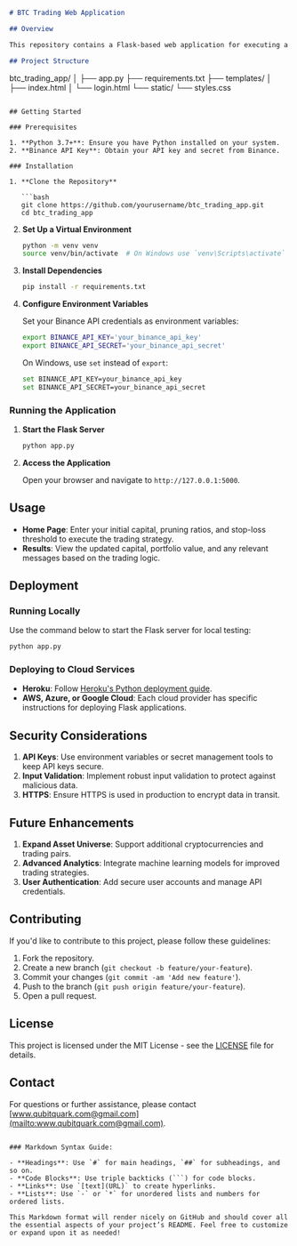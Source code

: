 
```markdown
# BTC Trading Web Application

## Overview

This repository contains a Flask-based web application for executing a BTC trading strategy. Users can interact with the app through a web interface, while the backend handles the trading logic using Binance's API.

## Project Structure

```
btc_trading_app/
│
├── app.py
├── requirements.txt
├── templates/
│   ├── index.html
│   └── login.html
└── static/
    └── styles.css
```

## Getting Started

### Prerequisites

1. **Python 3.7+**: Ensure you have Python installed on your system.
2. **Binance API Key**: Obtain your API key and secret from Binance.

### Installation

1. **Clone the Repository**

   ```bash
   git clone https://github.com/yourusername/btc_trading_app.git
   cd btc_trading_app
   ```

2. **Set Up a Virtual Environment**

   ```bash
   python -m venv venv
   source venv/bin/activate  # On Windows use `venv\Scripts\activate`
   ```

3. **Install Dependencies**

   ```bash
   pip install -r requirements.txt
   ```

4. **Configure Environment Variables**

   Set your Binance API credentials as environment variables:

   ```bash
   export BINANCE_API_KEY='your_binance_api_key'
   export BINANCE_API_SECRET='your_binance_api_secret'
   ```

   On Windows, use `set` instead of `export`:

   ```bash
   set BINANCE_API_KEY=your_binance_api_key
   set BINANCE_API_SECRET=your_binance_api_secret
   ```

### Running the Application

1. **Start the Flask Server**

   ```bash
   python app.py
   ```

2. **Access the Application**

   Open your browser and navigate to `http://127.0.0.1:5000`.

## Usage

- **Home Page**: Enter your initial capital, pruning ratios, and stop-loss threshold to execute the trading strategy.
- **Results**: View the updated capital, portfolio value, and any relevant messages based on the trading logic.

## Deployment

### Running Locally

Use the command below to start the Flask server for local testing:

```bash
python app.py
```

### Deploying to Cloud Services

- **Heroku**: Follow [Heroku's Python deployment guide](https://devcenter.heroku.com/articles/getting-started-with-python).
- **AWS, Azure, or Google Cloud**: Each cloud provider has specific instructions for deploying Flask applications.

## Security Considerations

1. **API Keys**: Use environment variables or secret management tools to keep API keys secure.
2. **Input Validation**: Implement robust input validation to protect against malicious data.
3. **HTTPS**: Ensure HTTPS is used in production to encrypt data in transit.

## Future Enhancements

1. **Expand Asset Universe**: Support additional cryptocurrencies and trading pairs.
2. **Advanced Analytics**: Integrate machine learning models for improved trading strategies.
3. **User Authentication**: Add secure user accounts and manage API credentials.

## Contributing

If you'd like to contribute to this project, please follow these guidelines:

1. Fork the repository.
2. Create a new branch (`git checkout -b feature/your-feature`).
3. Commit your changes (`git commit -am 'Add new feature'`).
4. Push to the branch (`git push origin feature/your-feature`).
5. Open a pull request.

## License

This project is licensed under the MIT License - see the [LICENSE](LICENSE) file for details.

## Contact

For questions or further assistance, please contact [www.qubitquark.com@gmail.com](mailto:www.qubitquark.com@gmail.com).
```

### Markdown Syntax Guide:

- **Headings**: Use `#` for main headings, `##` for subheadings, and so on.
- **Code Blocks**: Use triple backticks (```) for code blocks.
- **Links**: Use `[text](URL)` to create hyperlinks.
- **Lists**: Use `-` or `*` for unordered lists and numbers for ordered lists.

This Markdown format will render nicely on GitHub and should cover all the essential aspects of your project’s README. Feel free to customize or expand upon it as needed!
